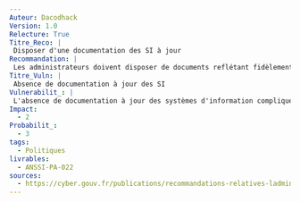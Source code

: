 ```yaml
---
Auteur: Dacodhack
Version: 1.0
Relecture: True
Titre_Reco: |
 Disposer d'une documentation des SI à jour
Recommandation: |
 Les administrateurs doivent disposer de documents reflétant fidèlement l’état courant des SI qu’ils administrent, notamment des cartographies du SI (physique, système, réseau, applications) faisant notamment apparaître clairement les interconnexions avec l’extérieur.
Titre_Vuln: |
 Absence de documentation à jour des SI
Vulnerabilit_: |
 L'absence de documentation à jour des systèmes d'information complique leur gestion et augmente les risques d'erreurs dans leur administration. Cela peut également rendre les investigations difficiles en cas d'incident, augmentant ainsi les délais de réponse et d'atténuation des impacts. Une documentation obsolète ou inexistante limite également la capacité de l'organisation à maintenir la sécurité et la conformité des SI.
Impact: 
  - 2
Probabilit_:
  - 3
tags:
  - Politiques
livrables:
  - ANSSI-PA-022
sources:
  - https://cyber.gouv.fr/publications/recommandations-relatives-ladministration-securisee-des-si
---
```

